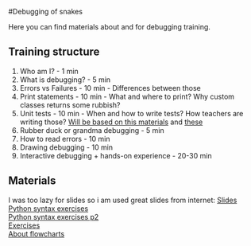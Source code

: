 #Debugging of snakes

Here you can find materials about and for debugging training.

## Training structure

1. Who am I? - 1 min
1. What is debugging? - 5 min
1. Errors vs Failures - 10 min - Differences between those
1. Print statements - 10 min - What and where to print? Why custom classes returns some rubbish?
1. Unit tests - 10 min - When and how to write tests? How teachers are writing those? [Will be based on this materials](https://www.datacamp.com/community/tutorials/unit-testing-python)
and [these](https://docs.python.org/3/library/unittest.html)
1. Rubber duck or grandma debugging - 5 min
1. How to read errors - 10 min
1. Drawing debugging - 10 min
1. Interactive debugging + hands-on experience - 20-30 min

## Materials

I was too lazy for slides so i am used great slides from internet:
[Slides](https://bootcamp.burlingtoncodeacademy.com/lessons/tricks-of-the-trade/debugging.slides)  
[Python syntax exercises](https://humanitiesprogramming.github.io/exercises/python-debugging/)  
[Python syntax exercises p2](https://humanitiesprogramming.github.io/exercises/python-debugging/)  
[Exercises](https://runestone.academy/runestone/books/published/fopp/Exceptions/Exercises.html)  
[About flowcharts](https://www.zenflowchart.com/flowchart/)
